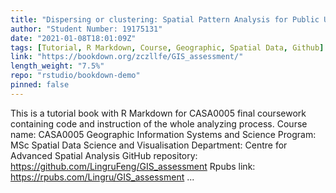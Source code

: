 ```yaml
---
title: "Dispersing or clustering: Spatial Pattern Analysis for Public Use and Taxi’s Rapid Charging Facilities in London, UK"
author: "Student Number: 19175131"
date: "2021-01-08T18:01:09Z"
tags: [Tutorial, R Markdown, Course, Geographic, Spatial Data, Github]
link: "https://bookdown.org/zczllfe/GIS_assessment/"
length_weight: "7.5%"
repo: "rstudio/bookdown-demo"
pinned: false
---
```


This is a tutorial book with R Markdown for CASA0005 final coursework containing code and instruction of the whole analyzing process. Course name: CASA0005 Geographic Information Systems and Science Program: MSc Spatial Data Science and Visualisation Department: Centre for Advanced Spatial Analysis GitHub repository: https://github.com/LingruFeng/GIS_assessment Rpubs link: https://rpubs.com/Lingru/GIS_assessment ...
